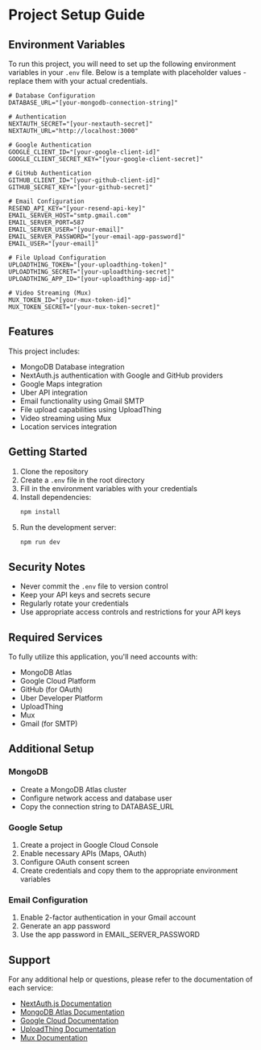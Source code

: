 # Project Setup Guide

## Environment Variables

To run this project, you will need to set up the following environment variables in your `.env` file. Below is a template with placeholder values - replace them with your actual credentials.

```env
# Database Configuration
DATABASE_URL="[your-mongodb-connection-string]"

# Authentication
NEXTAUTH_SECRET="[your-nextauth-secret]"
NEXTAUTH_URL="http://localhost:3000"

# Google Authentication
GOOGLE_CLIENT_ID="[your-google-client-id]"
GOOGLE_CLIENT_SECRET_KEY="[your-google-client-secret]"

# GitHub Authentication
GITHUB_CLIENT_ID="[your-github-client-id]"
GITHUB_SECRET_KEY="[your-github-secret]"

# Email Configuration
RESEND_API_KEY="[your-resend-api-key]"
EMAIL_SERVER_HOST="smtp.gmail.com"
EMAIL_SERVER_PORT=587
EMAIL_SERVER_USER="[your-email]"
EMAIL_SERVER_PASSWORD="[your-email-app-password]"
EMAIL_USER="[your-email]"

# File Upload Configuration
UPLOADTHING_TOKEN="[your-uploadthing-token]"
UPLOADTHING_SECRET="[your-uploadthing-secret]"
UPLOADTHING_APP_ID="[your-uploadthing-app-id]"

# Video Streaming (Mux)
MUX_TOKEN_ID="[your-mux-token-id]"
MUX_TOKEN_SECRET="[your-mux-token-secret]"
```

## Features

This project includes:

- MongoDB Database integration
- NextAuth.js authentication with Google and GitHub providers
- Google Maps integration
- Uber API integration
- Email functionality using Gmail SMTP
- File upload capabilities using UploadThing
- Video streaming using Mux
- Location services integration

## Getting Started

1. Clone the repository
2. Create a `.env` file in the root directory
3. Fill in the environment variables with your credentials
4. Install dependencies:
   ```bash
   npm install
   ```
5. Run the development server:
   ```bash
   npm run dev
   ```

## Security Notes

- Never commit the `.env` file to version control
- Keep your API keys and secrets secure
- Regularly rotate your credentials
- Use appropriate access controls and restrictions for your API keys

## Required Services

To fully utilize this application, you'll need accounts with:

- MongoDB Atlas
- Google Cloud Platform
- GitHub (for OAuth)
- Uber Developer Platform
- UploadThing
- Mux
- Gmail (for SMTP)

## Additional Setup

### MongoDB

- Create a MongoDB Atlas cluster
- Configure network access and database user
- Copy the connection string to DATABASE_URL

### Google Setup

1. Create a project in Google Cloud Console
2. Enable necessary APIs (Maps, OAuth)
3. Configure OAuth consent screen
4. Create credentials and copy them to the appropriate environment variables

### Email Configuration

1. Enable 2-factor authentication in your Gmail account
2. Generate an app password
3. Use the app password in EMAIL_SERVER_PASSWORD

## Support

For any additional help or questions, please refer to the documentation of each service:

- [NextAuth.js Documentation](https://next-auth.js.org/)
- [MongoDB Atlas Documentation](https://docs.atlas.mongodb.com/)
- [Google Cloud Documentation](https://cloud.google.com/docs)
- [UploadThing Documentation](https://uploadthing.com/docs)
- [Mux Documentation](https://docs.mux.com/)

